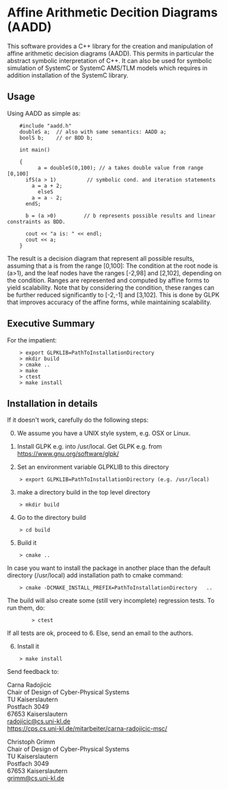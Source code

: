 # Affine Arithmetic Decition Diagrams (AADD) 
This software provides  a C++ library for the creation and manipulation of affine arithmetic decision diagrams (AADD).
This permits in particular the abstract symbolic interpretation of C++. 
It can also be used for symbolic simulation of SystemC or SystemC AMS/TLM models which requires in addition installation of the SystemC library.

## Usage
Using AADD as simple as: 

```
	#include "aadd.h"
	doubleS a;  // also with same semantics: AADD a; 
	boolS b;    // or BDD b; 
        
	int main()

  	{
    	  a = doubleS(0,100); // a takes double value from range [0,100]
	  ifS(a > 1)          // symbolic cond. and iteration statements
	    a = a + 2;
    	  elseS
	    a = a - 2;
	  endS;
	  
	  b = (a >0)         // b represents possible results and linear constraints as BDD. 
	  
	  cout << "a is: " << endl;
	  cout << a;
	}
```
The result is a decision diagram that represent all possible results, assuming that a is from the range [0,100]: The condition at the root node is (a>1), and the leaf nodes have the ranges [-2,98] and [2,102], depending on the condition. Ranges are represented and computed by affine forms to yield scalability. Note that by considering the condition, these ranges can be further reduced significantly to [-2,-1] and [3,102]. This is done by GLPK that improves accuracy of the affine forms, while maintaining scalability.


## Executive Summary
For the impatient: 
```
	> export GLPKLIB=PathToInstallationDirectory
	> mkdir build
	> cmake ..
	> make 
	> ctest
	> make install
```

## Installation in details 

If it doesn't work, carefully do the following steps: 

0. We assume you have a UNIX style system, e.g. OSX or Linux. 

1. Install GLPK e.g. into /usr/local. Get GLPK e.g. from https://www.gnu.org/software/glpk/ 

2. Set an environment variable GLPKLIB to this directory 
```
	> export GLPKLIB=PathToInstallationDirectory (e.g. /usr/local)
```
3. make a directory build in the top level directory 
```
	> mkdir build
```
4. Go to the directory build 
```
	> cd build
```
5. Build it
```	
	> cmake .. 
```
In case you want to install the package in another place than 
the default directory (/usr/local) add installation path to cmake command:
```
	> cmake -DCMAKE_INSTALL_PREFIX=PathToInstallationDirectory   .. 
```
The build will also create some (still very incomplete) regression tests. 
To run them, do: 
```
        > ctest
```
If all tests are ok, proceed to 6.
Else, send an email to the authors. 

6. Install it 
```
	> make install
```



Send feedback to:

Carna Radojicic  
Chair of Design of Cyber-Physical Systems  
TU Kaiserslautern  
Postfach 3049   
67653 Kaiserslautern  
radojicic@cs.uni-kl.de  
https://cps.cs.uni-kl.de/mitarbeiter/carna-radojicic-msc/  

Christoph Grimm  
Chair of Design of Cyber-Physical Systems  
TU Kaiserslautern  
Postfach 3049  
67653 Kaiserslautern  
grimm@cs.uni-kl.de  
